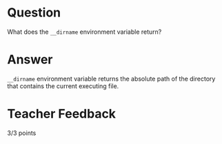 # Question

What does the `__dirname` environment variable return? 

# Answer
`__dirname` environment variable returns the absolute path of the directory that contains the current executing file.
# Teacher Feedback

3/3 points